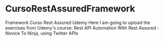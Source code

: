# CursoRestAssuredFramework
Framework Curso Rest Assured Udemy
Here I am going to upload the exercises from Udemy's course: Rest API Automation With Rest Assured - Novice To Ninja, using Twitter APIs
